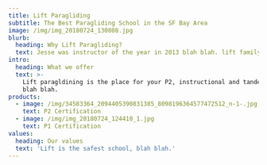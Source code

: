 ```yaml
---
title: Lift Paragliding
subtitle: The Best Paragliding School in the SF Bay Area
image: /img/img_20180724_130808.jpg
blurb:
  heading: Why Lift Paragliding?
  text: Jesse was instructor of the year in 2013 blah blah. lift family blah blah.
intro:
  heading: What we offer
  text: >-
    Lift paragldining is the place for your P2, instructional and tandem flights
    blah blah.
products:
  - image: /img/34583364_2094405390831385_8098196364577472512_n-1-.jpg
    text: P2 Certification
  - image: /img/img_20180724_124410_1.jpg
    text: P1 Certification
values:
  heading: Our values
  text: 'Lift is the safest school, blah blah.'
---
```


